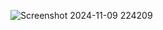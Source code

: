 ![Screenshot 2024-11-09 224209](https://github.com/user-attachments/assets/82105375-d47c-4c2d-a3ac-021a312e6efb)
